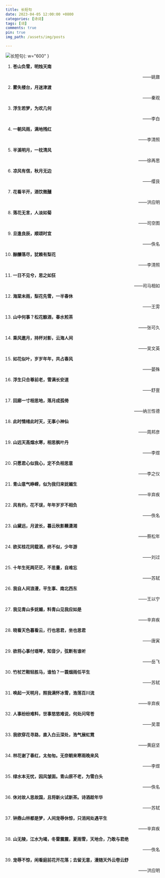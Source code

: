 ```yaml
---
title: 长短句
date: 2023-04-05 12:00:00 +0800
categories: [诗词]
tags: [词]
comments: true
pin: true
img_path: /assets/img/posts

---
```


![长短句](长短句.jpg){: w="600" }

1. **苍山负雪，明烛天南**

    <p align="right"> ——姚鼐 </p>
  
2. **雾失楼台，月迷津渡**

    <p align="right"> ——秦观 </p>

3. **浮生若梦，为欢几何**

    <p align="right"> ——李白 </p>

4. **一朝风雨，满地残红**

    <p align="right"> ——李清照 </p>

5. **半溪明月，一枕清风**

    <p align="right"> ——徐再思 </p>

6. **凉风有信，秋月无边**

    <p align="right"> ——缨艮 </p>

7. **花看半开，酒饮微醺**

    <p align="right"> ——洪应明 </p>

8. **落花无言，人淡如菊**

    <p align="right"> ——司空图 </p>

9.  **旦逢良辰，顺颂时宜**

    <p align="right"> ——佚名 </p>

10. **酴釄落尽，犹赖有梨花**

    <p align="right"> ——李清照 </p>

11. **一日不见兮，思之如狂**

    <p align="right"> ——司马相如 </p>

12. **海棠未雨，梨花先雪，一半春休**

    <p align="right"> ——王雱 </p>

13. **山中何事？松花酿酒，春水煎茶**

    <p align="right"> ——张可久 </p>

14. **乘风邀月，持杯对影，云海人间**

    <p align="right"> ——吴文英 </p>

15. **如花似叶，岁岁年年，共占春风**

    <p align="right"> ——晏殊 </p>

16. **浮生只合尊前老，雪满长安道**

    <p align="right"> ——舒亶 </p>

17. **回廊一寸相思地，落月成孤倚**

    <p align="right"> ——纳兰性德 </p>

18. **此时情绪此时天，无事小神仙**

    <p align="right"> ——周邦彦 </p>

19. **山远天高烟水寒，相思枫叶丹**

    <p align="right"> ——李煜 </p>

20. **只愿君心似我心，定不负相思意**

    <p align="right"> ——李之仪 </p>

21. **青山意气峥嵘，似为我归来妩媚生**
    
    <p align="right"> ——辛弃疾 </p>

22. **风有约，花不误，年年岁岁不相负**

    <p align="right"> ——佚名 </p>

23. **山黛远，月波长，暮云秋影蘸潇湘**

    <p align="right"> ——蔡松年 </p>

24. **欲买桂花同载酒，终不似，少年游**

    <p align="right"> ——刘过 </p>

25. **十年生死两茫茫，不思量，自难忘**

    <p align="right"> ——苏轼 </p>

26. **我自人间浪漫，平生事、南北西东**

    <p align="right"> ——王以宁 </p>

27. **我见青山多妩媚，料青山见我应如是**

    <p align="right"> ——辛弃疾 </p>

28. **晓看天色暮看云，行也思君，坐也思君**

    <p align="right"> ——唐寅 </p>

29. **欲将心事付瑶琴，知音少，弦断有谁听**

    <p align="right"> ——岳飞 </p>

30. **竹杖芒鞋轻胜马，谁怕？一蓑烟雨任平生**

    <p align="right"> ——苏轼 </p>

31. **唤起一天明月，照我满怀冰雪，浩荡百川流**

    <p align="right"> ——辛弃疾 </p>

32. **人事纷纷难料，世事悠悠难说，何处问穹苍**

    <p align="right"> ——吴潜 </p>

33. **我欲穿花寻路，直入白云深处，浩气展虹霓**

    <p align="right"> ——黄庭坚 </p>

34. **林花谢了春红，太匆匆。无奈朝来寒雨晚来风**

    <p align="right"> ——李煜 </p>

35. **绿水本无忧，因风皱面。青山原不老，为雪白头**

    <p align="right"> ——佚名 </p>

36. **休对故人思故国，且将新火试新茶。诗酒趁年华**

    <p align="right"> ——苏轼 </p>

37. **钟鼎山林都是梦，人间宠辱休惊，只消闲处遇平生**

    <p align="right"> ——辛弃疾 </p>

38. **山无陵，江水为竭，冬雷震震，夏雨雪，天地合，乃敢与君绝**

    <p align="right"> ——佚名 </p>

39. **宠辱不惊，闲看庭前花开花落；去留无意，漫随天外云卷云舒**

    <p align="right"> ——洪应明 </p>
